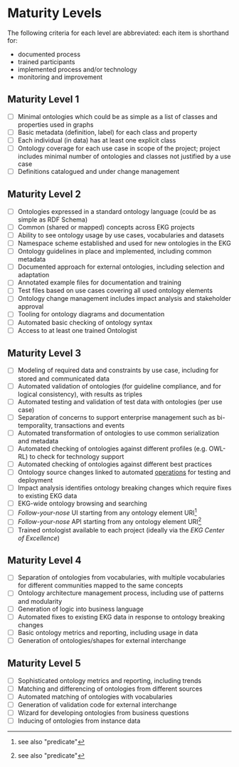 # Maturity Levels

The following criteria for each level are abbreviated: each item is shorthand for:

- documented process
- trained participants
- implemented process and/or technology
- monitoring and improvement

## Maturity Level 1

- [ ] Minimal ontologies which could be as simple as a list of classes and properties used in graphs
- [ ] Basic metadata (definition, label) for each class and property
- [ ] Each individual (in data) has at least one explicit class
- [ ] Ontology coverage for each use case in scope of the project;
      project includes minimal number of ontologies and classes not justified by a use case
- [ ] Definitions catalogued and under change management

## Maturity Level 2

- [ ] Ontologies expressed in a standard ontology language (could be as simple as RDF Schema)
- [ ] Common (shared or mapped) concepts across EKG projects
- [ ] Ability to see ontology usage by use cases, vocabularies and datasets
- [ ] Namespace scheme established and used for new ontologies in the EKG
- [ ] Ontology guidelines in place and implemented, including common metadata
- [ ] Documented approach for external ontologies, including selection and adaptation
- [ ] Annotated example files for documentation and training
- [ ] Test files based on use cases covering all used ontology elements
- [ ] Ontology change management includes impact analysis and stakeholder approval
- [ ] Tooling for ontology diagrams and documentation
- [ ] Automated basic checking of ontology syntax
- [ ] Access to at least one trained Ontologist

## Maturity Level 3

- [ ] Modeling of required data and constraints by use case, including for stored and communicated data
- [ ] Automated validation of ontologies (for guideline compliance, and for logical consistency),
      with results as triples
- [ ] Automated testing and validation of test data with ontologies (per use case)
- [ ] Separation of concerns to support enterprise management such as
      bi-temporality, transactions and events
- [ ] Automated transformation of ontologies to use common serialization and metadata
- [ ] Automated checking of ontologies against different profiles (e.g. OWL-RL)
      to check for technology support
- [ ] Automated checking of ontologies against different best practices
- [ ] Ontology source changes linked to automated [operations](/pillar/technology/capability-area/technology-execution/capability/operations/)
      for testing and deployment
- [ ] Impact analysis identifies ontology breaking changes which require fixes to existing EKG data
- [ ] EKG-wide ontology browsing and searching
- [ ] _Follow-your-nose_ UI starting from any ontology element URI[^predicate-iri]
- [ ] _Follow-your-nose_ API starting from any ontology element URI[^predicate-iri]
- [ ] Trained ontologist available to each project (ideally via the _EKG Center of Excellence_)

## Maturity Level 4

- [ ] Separation of ontologies from vocabularies, with multiple vocabularies for different communities
  mapped to the same concepts
- [ ] Ontology architecture management process, including use of patterns and modularity
- [ ] Generation of logic into business language
- [ ] Automated fixes to existing EKG data in response to ontology breaking changes
- [ ] Basic ontology metrics and reporting, including usage in data
- [ ] Generation of ontologies/shapes for external interchange

## Maturity Level 5

- [ ] Sophisticated ontology metrics and reporting, including trends
- [ ] Matching and differencing of ontologies from different sources
- [ ] Automated matching of ontologies with vocabularies
- [ ] Generation of validation code for external interchange
- [ ] Wizard for developing ontologies from business questions
- [ ] Inducing of ontologies from instance data

[^predicate-iri]: see also "predicate"
